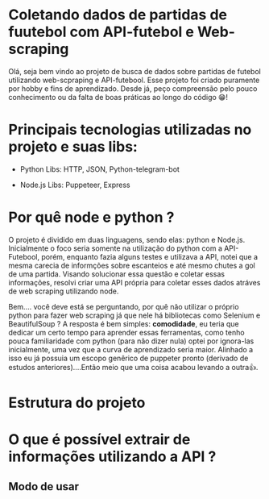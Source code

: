 <h1>Coletando dados de partidas de fuutebol com API-futebol e Web-scraping</h1>



<div>Olá, seja bem vindo ao projeto de busca de dados sobre partidas de futebol utilizando web-scpraping e API-futebool. Esse projeto foi criado puramente por hobby e fins de aprendizado. Desde já, peço compreensão pelo pouco conhecimento ou da falta de boas práticas ao longo do código 😁!</div>

# Principais tecnologias utilizadas no projeto e suas libs:
- Python
   Libs: HTTP, JSON, Python-telegram-bot 

- Node.js 
   Libs: Puppeteer, Express

# Por quê node e python ? 

<p>O projeto é dividido em duas linguagens, sendo elas: python e Node.js. Inicialmente o foco seria somente na utilização do python com a API-Futebool, porém, enquanto fazia alguns testes e utilizava a API, notei que a mesma carecia de informções sobre escanteios e até mesmo chutes a gol de uma partida. Visando solucionar essa questão e coletar essas informações, resolvi criar uma API própria para coletar esses dados atráves de web scraping utilizando node.</p> 
<p>Bem.... você deve está se perguntando, por quê não utilizar o próprio python para fazer web scraping já que nele há bibliotecas como Selenium e BeautifulSoup ? A resposta é bem simples: <strong>comodidade</strong>, eu teria que dedicar um certo tempo para aprender essas ferramentas, como tenho pouca familiaridade com python (para não dizer nula) optei por ignora-las inicialmente, uma vez que a curva de aprendizado seria maior. Alinhado a isso eu já possuia um escopo genêrico de puppeter pronto (derivado de estudos anteriores)....Então meio que uma coisa acabou levando a outra👍.</p>


# Estrutura do projeto

# O que é possível extrair de informações utilizando a API ?

## Modo de usar
